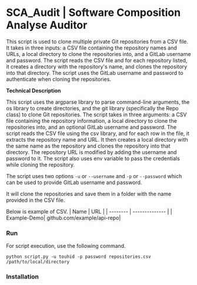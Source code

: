 # SCA_Audit | Software Composition Analyse Auditor

This script is used to clone multiple private Git repositories from a CSV file. It takes in three inputs: a CSV file containing the repository names and URLs, a local directory to clone the repositories into, and a GitLab username and password. The script reads the CSV file and for each repository listed, it creates a directory with the repository's name, and clones the repository into that directory. The script uses the GitLab username and password to authenticate when cloning the repositories.


**Technical Description**

This script uses the argparse library to parse command-line arguments, the os library to create directories, and the git library (specifically the Repo class) to clone Git repositories. The script takes in three arguments: a CSV file containing the repository information, a local directory to clone the repositories into, and an optional GitLab username and password. The script reads the CSV file using the csv library, and for each row in the file, it extracts the repository name and URL. It then creates a local directory with the same name as the repository and clones the repository into that directory. The repository URL is modified by adding the username and password to it. The script also uses env variable to pass the credentials while cloning the repository.

The script uses two options `-u` or `--username` and `-p` or `--password` which can be used to provide GitLab username and password.

It will clone the repositories and save them in a folder with the name provided in the CSV file.

Below is example of CSV.
| Name | URL |
| -------- | -------------- |
| Example-Demo| github.com/example/api-repo|

### Run
For script execution, use the following command.
```
python script.py -u touhid -p password repositories.csv /path/to/local/directory
```

### Installation
